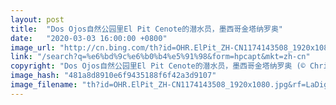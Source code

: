 ```yaml
---
layout: post
title:  "Dos Ojos自然公园里El Pit Cenote的潜水员，墨西哥金塔纳罗奥"
date:   "2020-03-03 16:00:00 +0800"
image_url: "http://cn.bing.com/th?id=OHR.ElPit_ZH-CN1174143508_1920x1080.jpg&rf=LaDigue_1920x1080.jpg&pid=hp"
link: "/search?q=%e6%bd%9c%e6%b0%b4%e5%91%98&form=hpcapt&mkt=zh-cn"
copyright: "Dos Ojos自然公园里El Pit Cenote的潜水员，墨西哥金塔纳罗奥 (© Christia Vizl/Tandem Stills + Motion)"
image_hash: "481a8d8910e6f9435188f6f42a3d9107"
image_filename: "th?id=OHR.ElPit_ZH-CN1174143508_1920x1080.jpg&rf=LaDigue_1920x1080.jpg&pid=hp"
---
```

